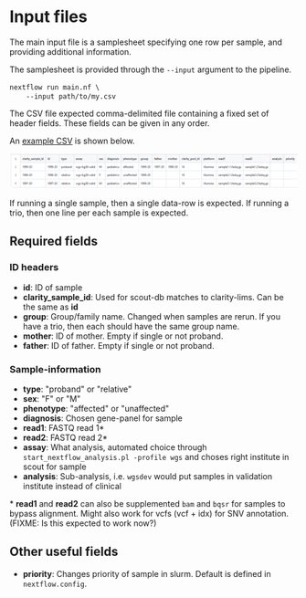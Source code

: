 # Input files

The main input file is a samplesheet specifying one row per sample, and providing additional information.

The samplesheet is provided through the `--input` argument to the pipeline.

```
nextflow run main.nf \
    --input path/to/my.csv
```

The CSV file expected comma-delimited file containing a fixed set of header fields. These fields can be given in any order.

An [example CSV](https://github.com/Clinical-Genomics-Lund/nextflow_wgs/blob/master/docs/demo/1999-20.csv) is shown below.

![Samplesheet](img/samplesheet.PNG)

If running a single sample, then a single data-row is expected. If running a trio, then one line per each sample is expected.

## Required fields

### ID headers

* **id**: ID of sample
* **clarity_sample_id**: Used for scout-db matches to clarity-lims. Can be the same as **id**
* **group**: Group/family name. Changed when samples are rerun. If you have a trio, then each should have the same group name.
* **mother**: ID of mother. Empty if single or not proband.
* **father**: ID of father. Empty if single or not proband.

### Sample-information

* **type**: "proband" or "relative"
* **sex**: "F" or "M"
* **phenotype**: "affected" or "unaffected"
* **diagnosis**: Chosen gene-panel for sample
* **read1**: FASTQ read 1*
* **read2**: FASTQ read 2*
* **assay**: What analysis, automated choice through `start_nextflow_analysis.pl -profile wgs` and choses right institute in scout for sample
* **analysis**: Sub-analysis, i.e. `wgsdev` would put samples in validation institute instead of clinical

\* **read1** and **read2** can also be supplemented `bam` and `bqsr` for samples to bypass alignment. Might also work for vcfs (vcf + idx) for SNV annotation. (FIXME: Is this expected to work now?)

## Other useful fields

* **priority**: Changes priority of sample in slurm. Default is defined in `nextflow.config`.

